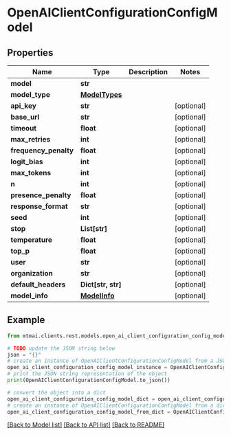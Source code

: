 # OpenAIClientConfigurationConfigModel


## Properties

Name | Type | Description | Notes
------------ | ------------- | ------------- | -------------
**model** | **str** |  | 
**model_type** | [**ModelTypes**](ModelTypes.md) |  | 
**api_key** | **str** |  | [optional] 
**base_url** | **str** |  | [optional] 
**timeout** | **float** |  | [optional] 
**max_retries** | **int** |  | [optional] 
**frequency_penalty** | **float** |  | [optional] 
**logit_bias** | **int** |  | [optional] 
**max_tokens** | **int** |  | [optional] 
**n** | **int** |  | [optional] 
**presence_penalty** | **float** |  | [optional] 
**response_format** | **str** |  | [optional] 
**seed** | **int** |  | [optional] 
**stop** | **List[str]** |  | [optional] 
**temperature** | **float** |  | [optional] 
**top_p** | **float** |  | [optional] 
**user** | **str** |  | [optional] 
**organization** | **str** |  | [optional] 
**default_headers** | **Dict[str, str]** |  | [optional] 
**model_info** | [**ModelInfo**](ModelInfo.md) |  | [optional] 

## Example

```python
from mtmai.clients.rest.models.open_ai_client_configuration_config_model import OpenAIClientConfigurationConfigModel

# TODO update the JSON string below
json = "{}"
# create an instance of OpenAIClientConfigurationConfigModel from a JSON string
open_ai_client_configuration_config_model_instance = OpenAIClientConfigurationConfigModel.from_json(json)
# print the JSON string representation of the object
print(OpenAIClientConfigurationConfigModel.to_json())

# convert the object into a dict
open_ai_client_configuration_config_model_dict = open_ai_client_configuration_config_model_instance.to_dict()
# create an instance of OpenAIClientConfigurationConfigModel from a dict
open_ai_client_configuration_config_model_from_dict = OpenAIClientConfigurationConfigModel.from_dict(open_ai_client_configuration_config_model_dict)
```
[[Back to Model list]](../README.md#documentation-for-models) [[Back to API list]](../README.md#documentation-for-api-endpoints) [[Back to README]](../README.md)


